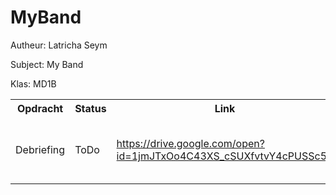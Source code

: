 # MyBand

<!DOCTYPE html>
<html>
  <head></head>
  <body>
    <p>Autheur: Latricha Seym</p>
    <p>Subject: My Band</p>
    <p>Klas: MD1B</p>

 <table>
  <tr>
    <th>Opdracht</th>
    <th>Status</th>
    <th>Link</th>
    <th>Informatie</th>
    <th>Datum</th>
  </tr>
   <tr>
     <td>Debriefing</td>
     <td>ToDo</td>
     <td><a href="https://drive.google.com/open?id=1jmJTxOo4C43XS_cSUXfvtvY4cPUSSc5T" target="_blank">https://drive.google.com/open?id=1jmJTxOo4C43XS_cSUXfvtvY4cPUSSc5T</a></td>
     <td>Een debriefing voor My Band schrijven.</td>
     <td>25-05-2018</td>
   </tr>
  </body>
<html>
